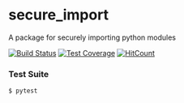 # secure_import
A package for securely importing python modules

[![Build Status](https://travis-ci.com/rsimari/secure_import.svg?branch=master)](https://travis-ci.org/rsimari/secure_import)
[![Test Coverage](https://codecov.io/gh/codecov/secure_imoprt/branch/master/graph/badge.svg)](https://codecov.io/gh/codecov/secure_import)
[![HitCount](http://hits.dwyl.com/rsimari/secure_import.svg)](http://hits.dwyl.com/rsimari/secure_import)

### Test Suite
`$ pytest`

